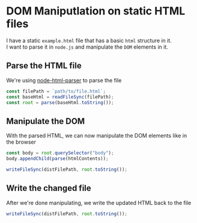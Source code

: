 # DOM Maniputlation on static HTML files

I have a static `example.html` file that has a basic `html` structure in it.  
I want to parse it in `node.js` and manipulate the `DOM` elements in it.

## Parse the HTML file

We're using [node-html-parser](https://www.npmjs.com/package/node-html-parser) to parse the file

```js
const filePath = `path/to/file.html`;
const baseHtml = readFileSync(filePath);
const root = parse(baseHtml.toString());
```

## Manipulate the DOM

With the parsed HTML, we can now manipulate the DOM elements like in the browser

```js
const body = root.querySelector("body");
body.appendChild(parse(htmlContents));

writeFileSync(distFilePath, root.toString());
```

## Write the changed file

After we're done manipulating, we write the updated HTML back to the file

```js
writeFileSync(distFilePath, root.toString());
```
